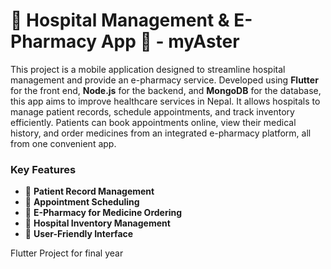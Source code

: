 
# 🏥 **Hospital Management & E-Pharmacy App** 💊 - myAster

This project is a mobile application designed to streamline hospital management and provide an e-pharmacy service. Developed using **Flutter** for the front end, **Node.js** for the backend, and **MongoDB** for the database, this app aims to improve healthcare services in Nepal. It allows hospitals to manage patient records, schedule appointments, and track inventory efficiently. Patients can book appointments online, view their medical history, and order medicines from an integrated e-pharmacy platform, all from one convenient app.

### Key Features
- 📝 **Patient Record Management**
- 📅 **Appointment Scheduling**
- 💊 **E-Pharmacy for Medicine Ordering**
- 🏥 **Hospital Inventory Management**
- 📲 **User-Friendly Interface**


Flutter Project for final year 

